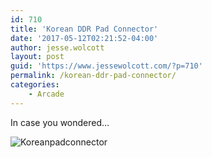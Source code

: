 ```yaml
---
id: 710
title: 'Korean DDR Pad Connector'
date: '2017-05-12T02:21:52-04:00'
author: jesse.wolcott
layout: post
guid: 'https://www.jessewolcott.com/?p=710'
permalink: /korean-ddr-pad-connector/
categories:
    - Arcade
---
```


In case you wondered…

![Koreanpadconnector](https://www.jessewolcott.com/wp-content/uploads/2017/05/koreanpadconnector.png "koreanpadconnector.png")